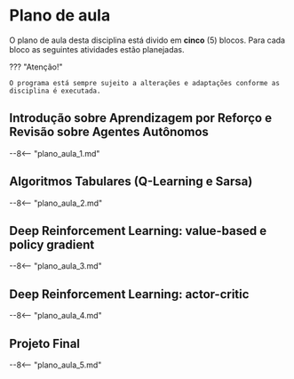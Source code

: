 # Plano de aula

O plano de aula desta disciplina está divido em **cinco** (5) blocos. Para cada bloco as seguintes atividades estão planejadas.

??? "Atenção!"

    O programa está sempre sujeito a alterações e adaptações conforme as disciplina é executada.


## Introdução sobre Aprendizagem por Reforço e Revisão sobre Agentes Autônomos

--8<-- "plano_aula_1.md"

## Algoritmos Tabulares (Q-Learning e Sarsa)

--8<-- "plano_aula_2.md"

## Deep Reinforcement Learning: value-based e policy gradient

--8<-- "plano_aula_3.md"

## Deep Reinforcement Learning: actor-critic

--8<-- "plano_aula_4.md"

## Projeto Final

--8<-- "plano_aula_5.md"


